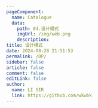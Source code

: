 ```yaml
---
pageComponent: 
  name: Catalogue
  data: 
    path: 04.设计模式
    imgUrl: /img/web.png
    description: 
title: 设计模式
date: 2024-08-28 21:51:53
permalink: /DP/
sidebar: false
article: false
comment: false
editLink: false
author: 
  name: LI SIR
  link: https://github.com/wkwbk
---
```

